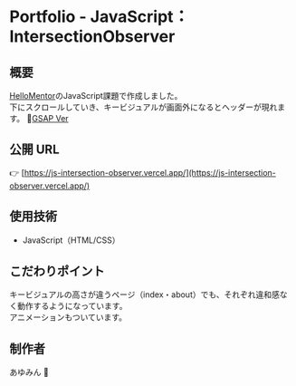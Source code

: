# Portfolio - JavaScript：IntersectionObserver

## 概要

[HelloMentor](https://hellomentor.jp/)のJavaScript課題で作成しました。  
下にスクロールしていき、キービジュアルが画面外になるとヘッダーが現れます。
🚩[GSAP Ver](https://github.com/ayumi-nn/gsap-intersectionobserver)

## 公開 URL

👉 [https://js-intersection-observer.vercel.app/](https://js-intersection-observer.vercel.app/)

## 使用技術

- JavaScript（HTML/CSS）

## こだわりポイント

キービジュアルの高さが違うページ（index・about）でも、それぞれ違和感なく動作するようになっています。  
アニメーションもついています。

## 制作者

あゆみん 🌻
